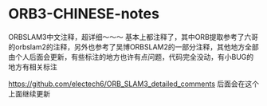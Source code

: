 # ORB3-CHINESE-notes

ORBSLAM3中文注释，超详细～～～
基本上都注释了，其中ORB提取参考了六哥的orbslam2的注释，另外也参考了吴博ORBSLAM2的一部分注释，其他地方全部由个人后面会更新，有些标注的地方也许有点问题，代码完全没动，有小BUG的地方有相关标注

https://github.com/electech6/ORB_SLAM3_detailed_comments
后面会在这个上面继续更新
